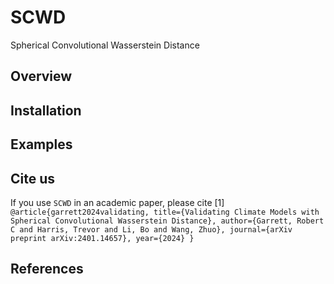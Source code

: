 # SCWD
Spherical Convolutional Wasserstein Distance

## Overview

## Installation

## Examples

## Cite us

If you use `SCWD` in an academic paper, please cite [1]
`
@article{garrett2024validating,
  title={Validating Climate Models with Spherical Convolutional Wasserstein Distance},
  author={Garrett, Robert C and Harris, Trevor and Li, Bo and Wang, Zhuo},
  journal={arXiv preprint arXiv:2401.14657},
  year={2024}
}
`

## References


